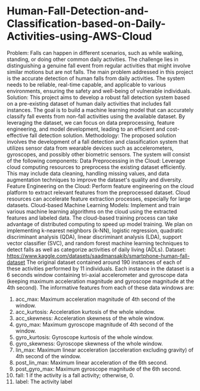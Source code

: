 # Human-Fall-Detection-and-Classification-based-on-Daily-Activities-using-AWS-Cloud
Problem:
Falls can happen in different scenarios, such as while walking, standing, or doing other common
daily activities. The challenge lies in distinguishing a genuine fall event from regular activities
that might involve similar motions but are not falls. The main problem addressed in this project
is the accurate detection of human falls from daily activities. The system needs to be reliable,
real-time capable, and applicable to various environments, ensuring the safety and well-being of
vulnerable individuals.
Solution:
This project aims to develop a robust fall detection system based on a pre-existing dataset of
human daily activities that includes fall instances. The goal is to build a machine learning model
that can accurately classify fall events from non-fall activities using the available dataset. By
leveraging the dataset, we can focus on data preprocessing, feature engineering, and model
development, leading to an efficient and cost-effective fall detection solution.
Methodology:
The proposed solution involves the development of a fall detection and classification system that
utilizes sensor data from wearable devices such as accelerometers, gyroscopes, and possibly
other biometric sensors. The system will consist of the following components:
Data Preprocessing in the Cloud: Leverage cloud computing resources to preprocess the existing
dataset efficiently. This may include data cleaning, handling missing values, and data
augmentation techniques to improve the dataset's quality and diversity.
Feature Engineering on the Cloud: Perform feature engineering on the cloud platform to extract
relevant features from the preprocessed dataset. Cloud resources can accelerate feature extraction
processes, especially for large datasets.
Cloud-based Machine Learning Models: Implement and train various machine learning
algorithms on the cloud using the extracted features and labeled data. The cloud-based training
process can take advantage of distributed computing to speed up model training. We plan on
implementing k-nearest neighbors (k-NN), logistic regression, quadratic discriminant analysis
(QDA), linear discriminant analysis (LDA), support vector classifier (SVC), and random forest
machine learning techniques to detect falls as well as categorize activities of daily living (ADLs).
Dataset:
https://www.kaggle.com/datasets/saadmansakib/smartphone-human-fall-dataset
The original dataset contained around 190 instances of each of these activities performed by 11
individuals. Each instance in the dataset is a 6 seconds window containing tri-axial accelerometer
and gyroscope data (keeping maximum acceleration magnitude and gyroscope magnitude at the
4th second). The informative features from each of these data windows are:
1. acc_max: Maximum acceleration magnitude of 4th second of the window.
2. acc_kurtosis: Acceleration kurtosis of the whole window.
3. acc_skewness: Acceleration skewness of the whole window.
4. gyro_max: Maximum gyroscope magnitude of 4th second of the window.
5. gyro_kurtosis: Gyroscope kurtosis of the whole window.
6. gyro_skewness: Gyroscope skewness of the whole window.
7. lin_max: Maximum linear acceleration (acceleration excluding gravity) of 4th second of
the window.
8. post_lin_max: Maximum linear acceleration of the 6th second.
9. post_gyro_max: Maximum gyroscope magnitude of the 6th second.
10. fall: 1 if the activity is a fall activity; otherwise, 0.
11. label: The activity label

